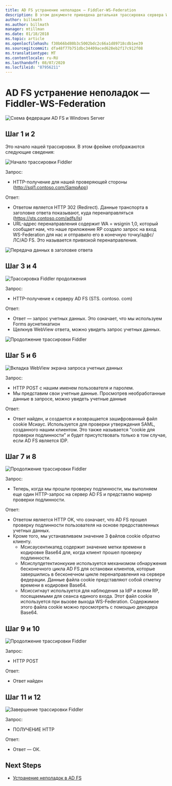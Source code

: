 ```yaml
---
title: AD FS устранение неполадок — Fiddler-WS-Federation
description: В этом документе приведена детальная трассировка сервера WS-Federation Exchange с AD FS
author: billmath
ms.author: billmath
manager: mtillman
ms.date: 01/18/2018
ms.topic: article
ms.openlocfilehash: f30b66bd80b3c5002bdc2c66a1d89718cdb1ee39
ms.sourcegitcommit: dfa48f77b751dbc34409aced628eb2f17c912f08
ms.translationtype: MT
ms.contentlocale: ru-RU
ms.lasthandoff: 08/07/2020
ms.locfileid: "87956211"
---
```

# <a name="ad-fs-troubleshooting---fiddler---ws-federation"></a>AD FS устранение неполадок — Fiddler-WS-Federation

![Схема федерации AD FS и Windows Server](media/ad-fs-tshoot-fiddler-ws-fed/fiddler9.png)

## <a name="step-1-and-2"></a>Шаг 1 и 2

Это начало нашей трассировки.  В этом фрейме отображаются следующие сведения:

![Начало трассировки Fiddler](media/ad-fs-tshoot-fiddler-ws-fed/fiddler1.png)

Запрос:

- HTTP-получение для нашей проверяющей стороны (http://sql1.contoso.com/SampApp)

Ответ:

- Ответом является HTTP 302 (Redirect).  Данные транспорта в заголовке ответа показывают, куда перенаправляться (https://sts.contoso.com/adfs/ls)
- URL-адрес перенаправления содержит WA = wsignin 1,0, который сообщает нам, что наше приложение RP создало запрос на вход WS-Federation для нас и отправило его в конечную точку/адфс/ЛС/AD FS.  Это называется привязкой перенаправления.

![Передача данных в заголовке ответа](media/ad-fs-tshoot-fiddler-ws-fed/fiddler2.png)

## <a name="step-3-and-4"></a>Шаг 3 и 4

![Трассировка Fiddler продолжения](media/ad-fs-tshoot-fiddler-ws-fed/fiddler3.png)

Запрос:

- HTTP-получение к серверу AD FS (STS. contoso. com)

Ответ:

- Ответ — запрос учетных данных.  Это означает, что мы используем Forms ауснетикатион
- Щелкнув WebView ответа, можно увидеть запрос учетных данных.

![Продолжение трассировки Fiddler](media/ad-fs-tshoot-fiddler-ws-fed/fiddler6.png)

## <a name="step-5-and-6"></a>Шаг 5 и 6

![Вкладка WebView экрана запроса учетных данных](media/ad-fs-tshoot-fiddler-ws-fed/fiddler4.png)

Запрос:

- HTTP POST с нашим именем пользователя и паролем.
- Мы представим свои учетные данные.  Просмотрев необработанные данные в запросе, можно увидеть учетные данные

Ответ:

- Ответ найден, и создается и возвращается зашифрованный файл cookie Мсиаус.  Используется для проверки утверждения SAML, созданного нашим клиентом.  Это также называется "cookie для проверки подлинности" и будет присутствовать только в том случае, если AD FS является IDP.

## <a name="step-7-and-8"></a>Шаг 7 и 8

![Продолжение трассировки Fiddler](media/ad-fs-tshoot-fiddler-ws-fed/fiddler5.png)

Запрос:

- Теперь, когда мы прошли проверку подлинности, мы выполняем еще один HTTP-запрос на сервер AD FS и представлю маркер проверки подлинности.

Ответ:

- Ответом является HTTP OK, что означает, что AD FS прошел проверку подлинности пользователя на основе предоставленных учетных данных.
- Кроме того, мы устанавливаем значение 3 файлов cookie обратно клиенту.
    - Мсисаусентикатед содержит значение метки времени в кодировке Base64 для, когда клиент прошел проверку подлинности.
    - Мсислупдетектионкукие используется механизмом обнаружения бесконечного цикла AD FS для остановки клиентов, которые завершились в бесконечном цикле перенаправления на сервере федерации. Данные файла cookie представляют собой отметку времени в кодировке Base64.
    - Мсиссигнаут используется для наблюдения за IdP и всеми RP, посещаемыми для сеанса единого входа. Этот файл cookie используется при вызове выхода WS-Federation. Содержимое этого файла cookie можно просмотреть с помощью декодера Base64.

## <a name="step-9-and-10"></a>Шаг 9 и 10

![Продолжение трассировки Fiddler](media/ad-fs-tshoot-fiddler-ws-fed/fiddler7.png)

Запрос:

- HTTP POST

Ответ:

- Ответ найден

## <a name="step-11-and-12"></a>Шаг 11 и 12

![Завершение трассировки Fiddler](media/ad-fs-tshoot-fiddler-ws-fed/fiddler8.png)

Запрос:

- ПОЛУЧЕНИЕ HTTP

Ответ:

- Ответ — ОК.

## <a name="next-steps"></a>Next Steps

- [Устранение неполадок в AD FS](ad-fs-tshoot-overview.md)